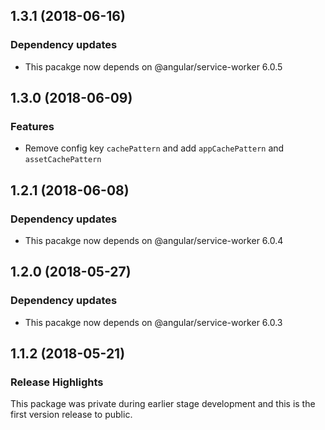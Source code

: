 ## 1.3.1 (2018-06-16)

### Dependency updates

* This pacakge now depends on @angular/service-worker 6.0.5

## 1.3.0 (2018-06-09)

### Features

* Remove config key `cachePattern` and add `appCachePattern` and `assetCachePattern`

## 1.2.1 (2018-06-08)

### Dependency updates

* This pacakge now depends on @angular/service-worker 6.0.4

## 1.2.0 (2018-05-27)

### Dependency updates

* This pacakge now depends on @angular/service-worker 6.0.3

## 1.1.2 (2018-05-21)

### Release Highlights
This package was private during earlier stage development and this is the first version release to public.
